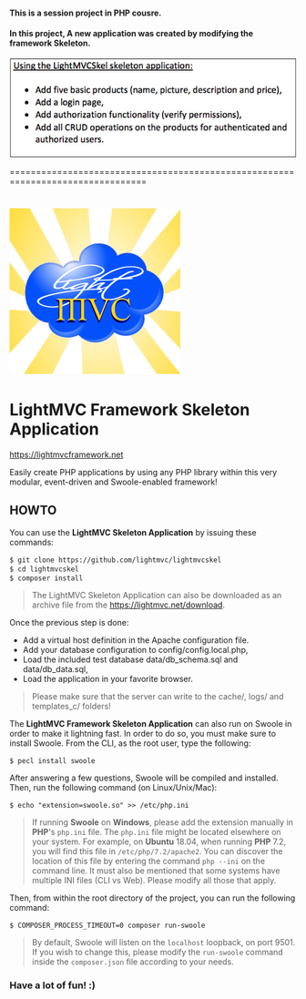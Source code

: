 #### This is a session project in PHP cousre.
#### In this project, A new application was created by modifying the framework Skeleton.

![](Requirement.jpg)

================================================================================
# [![LightMVC Banner](public/img/lightmvc_logo.png)](https://lightmvcframework.net/)
# LightMVC Framework Skeleton Application

https://lightmvcframework.net

Easily create PHP applications by using any PHP library within this very modular, event-driven and Swoole-enabled framework!

## HOWTO

You can use the **LightMVC Skeleton Application** by issuing these commands:

    $ git clone https://github.com/lightmvc/lightmvcskel
    $ cd lightmvcskel
    $ composer install

> The LightMVC Skeleton Application can also be downloaded as an archive file from the https://lightmvc.net/download.

Once the previous step is done:

* Add a virtual host definition in the Apache configuration file.
* Add your database configuration to config/config.local.php,
* Load the included test database data/db_schema.sql and data/db_data.sql,
* Load the application in your favorite browser.

> Please make sure that the server can write to the cache/, logs/ and templates_c/ folders!

The **LightMVC Framework Skeleton Application** can also run on Swoole in order to make it lightning fast. In order
to do so, you must make sure to install Swoole. From the CLI, as the root user, type the following:

    $ pecl install swoole

After answering a few questions, Swoole will be compiled and installed. Then, run the following command (on Linux/Unix/Mac):

    $ echo "extension=swoole.so" >> /etc/php.ini

> If running **Swoole** on **Windows**, please add the extension manually in **PHP**'s ``php.ini`` file. The ``php.ini`` file might be located elsewhere on your system. For example, on **Ubuntu** 18.04, when running **PHP** 7.2, you will find this file in ``/etc/php/7.2/apache2``. You can discover the location of this file by entering the command ``php --ini`` on the command line. It must also be mentioned that some systems have multiple INI files (CLI vs Web). Please modify all those that apply.

Then, from within the root directory of the project, you can run the following command:

    $ COMPOSER_PROCESS_TIMEOUT=0 composer run-swoole

> By default, Swoole will listen on the ``localhost`` loopback, on port 9501. If you wish to change this, please modify the ``run-swoole`` command inside the ``composer.json`` file according to your needs.

### Have a lot of fun! :)
